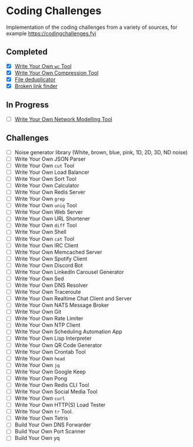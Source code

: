 # Coding Challenges

Implementation of the coding challenges from a variety of sources, for example https://codingchallenges.fyi

## Completed 

- [x] [Write Your Own `wc` Tool](./wc)
- [x] [Write Your Own Compression Tool](./press)
- [x] [File deduplicator](./deduplicator)
- [x] [Broken link finder](./broken-links)

## In Progress

- [ ] [Write Your Own Network Modelling Tool](./net-modeller/)

## Challenges

- [ ] Noise generator library (White, brown, blue, pink, 1D, 2D, 3D, ND noise)
- [ ] Write Your Own JSON Parser
- [ ] Write Your Own `cut` Tool
- [ ] Write Your Own Load Balancer
- [ ] Write Your Own Sort Tool
- [ ] Write Your Own Calculator
- [ ] Write Your Own Redis Server
- [ ] Write Your Own `grep`
- [ ] Write Your Own `uniq` Tool
- [ ] Write Your Own Web Server
- [ ] Write Your Own URL Shortener
- [ ] Write Your Own `diff` Tool
- [ ] Write Your Own Shell
- [ ] Write Your Own `cat` Tool
- [ ] Write Your Own IRC Client
- [ ] Write Your Own Memcached Server
- [ ] Write Your Own Spotify Client
- [ ] Write Your Own Discord Bot
- [ ] Write Your Own LinkedIn Carousel Generator
- [ ] Write Your Own Sed
- [ ] Write Your Own DNS Resolver
- [ ] Write Your Own Traceroute
- [ ] Write Your Own Realtime Chat Client and Server
- [ ] Write Your Own NATS Message Broker
- [ ] Write Your Own Git
- [ ] Write Your Own Rate Limiter
- [ ] Write Your Own NTP Client
- [ ] Write Your Own Scheduling Automation App
- [ ] Write Your Own Lisp Interpreter
- [ ] Write Your Own QR Code Generator
- [ ] Write Your Own Crontab Tool
- [ ] Write Your Own `head`
- [ ] Write Your Own `jq`
- [ ] Write Your Own Google Keep
- [ ] Write Your Own Pong
- [ ] Write Your Own Redis CLI Tool
- [ ] Write Your Own Social Media Tool
- [ ] Write Your Own `curl`
- [ ] Write Your Own HTTP(S) Load Tester
- [ ] Write Your Own `tr` Tool.
- [ ] Write Your Own Tetris
- [ ] Build Your Own DNS Forwarder
- [ ] Build Your Own Port Scanner
- [ ] Build Your Own yq